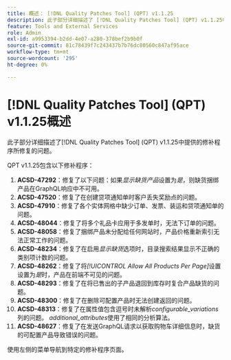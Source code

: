 ```yaml
---
title: 概述： [!DNL Quality Patches Tool] (QPT) v1.1.25
description: 此子部分详细描述了 [!DNL Quality Patches Tool] (QPT) v1.1.25中提供的修补程序所修复的问题。
feature: Tools and External Services
role: Admin
exl-id: a9953394-b2dd-4e07-a280-378bef2b9b0f
source-git-commit: 81c78439f7c243437b7b76dc80560c847af95ace
workflow-type: tm+mt
source-wordcount: '295'
ht-degree: 0%

---
```


# [!DNL Quality Patches Tool] (QPT) v1.1.25概述

此子部分详细描述了[!DNL Quality Patches Tool] (QPT) v1.1.25中提供的修补程序所修复的问题。

QPT v1.1.25包含以下修补程序：

1. **ACSD-47292**：修复了以下问题：如果&#x200B;*显示缺货产品*&#x200B;设置为&#x200B;*是*，则缺货捆绑产品在GraphQL响应中不可用。
1. **ACSD-47520**：修复了在创建贷项通知单时客户丢失奖励点的问题。
1. **ACSD-47910**：修复了各个实体网格中缺少订单、发票、装运和贷项通知单的问题。
1. **ACSD-48044**：修复了将多个礼品卡应用于多发单时，无法下订单的问题。
1. **ACSD-48058**：修复了捆绑产品未分配给任何网站时，产品价格重新索引无法正常工作的问题。
1. **ACSD-48234**：修复了在启用&#x200B;*显示缺货*&#x200B;选项时，目录搜索结果显示不正确的类别项计数的问题。
1. **ACSD-48262**：修复了将&#x200B;*[!UICONTROL Allow All Products Per Page]*&#x200B;设置设置为&#x200B;*是*&#x200B;时，产品在前端不可见的问题。
1. **ACSD-48293**：修复了在将已售出的子产品退回到库存时复合产品缺货的问题。
1. **ACSD-48300**：修复了在删除可配置产品时无法创建返回的问题。
1. **ACSD-48313**：修复了在属性值包含逗号时未解析&#x200B;*configurable_variations*&#x200B;列的问题。 *additional_attributes*&#x200B;使用了相同的分析算法。
1. **ACSD-48627**：修复了在发送GraphQL请求以获取购物车详细信息时，缺货的可配置产品导致错误的问题。

使用左侧的菜单导航到特定的修补程序页面。
